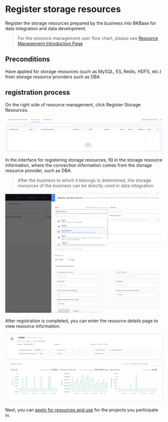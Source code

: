 # Register storage resources

Register the storage resources prepared by the business into BKBase for data integration and data development.

> For the resource management user flow chart, please see [Resource Management Introduction Page](./readme.md)

## Preconditions
Have applied for storage resources (such as MySQL, ES, Redis, HDFS, etc.) from storage resource providers such as DBA


## registration process
On the right side of resource management, click Register Storage Resources.

![](media/16641825924814.jpg)


In the interface for registering storage resources, fill in the storage resource information, where the connection information comes from the storage resource provider, such as DBA.

> After the business to which it belongs is determined, the storage resources of the business can be directly used in data integration.

![](media/16608802707706.jpg)


After registration is completed, you can enter the resource details page to view resource information.

![](media/16608803567076.jpg)

Next, you can [apply for resources and use](./useResource.md) for the projects you participate in.